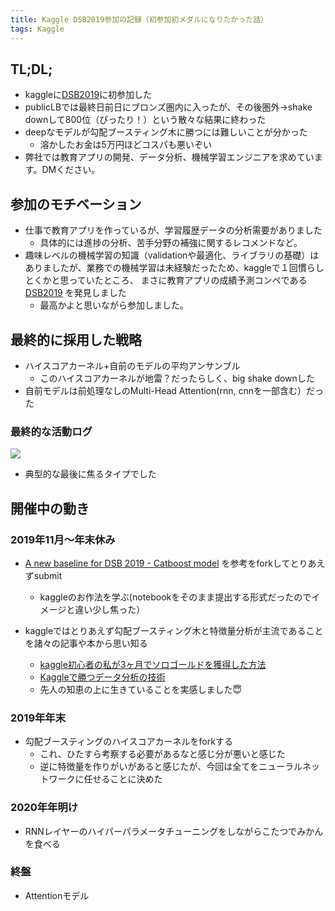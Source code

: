 ```yaml
---
title: Kaggle DSB2019参加の記録（初参加初メダルになりたかった話）
tags: Kaggle
---
```


## TL;DL;
* kaggleに[DSB2019](https://www.kaggle.com/c/data-science-bowl-2019)に初参加した
* publicLBでは最終日前日にブロンズ圏内に入ったが、その後圏外→shake downして800位（ぴったり！）という散々な結果に終わった
* deepなモデルが勾配ブースティング木に勝つには難しいことが分かった
    * 溶かしたお金は5万円ほどコスパも悪いぞい
* 弊社では教育アプリの開発、データ分析、機械学習エンジニアを求めています。DMください。


## 参加のモチベーション
* 仕事で教育アプリを作っているが、学習履歴データの分析需要がありました
    * 具体的には進捗の分析、苦手分野の補強に関するレコメンドなど。
* 趣味レベルの機械学習の知識（validationや最適化、ライブラリの基礎）はありましたが、業務での機械学習は未経験だったため、kaggleで１回慣らしとくかと思っていたところ、
まさに教育アプリの成績予測コンペである[DSB2019](https://www.kaggle.com/c/data-science-bowl-2019)
を発見しました
    * 最高かよと思いながら参加しました。
    
## 最終的に採用した戦略
* ハイスコアカーネル+自前のモデルの平均アンサンブル
    * このハイスコアカーネルが地雷？だったらしく、big shake downした
* 自前モデルは前処理なしのMulti-Head Attention(rnn, cnnを一部含む）だった

### 最終的な活動ログ
![](../../images/kaggle_activity.png) 
* 典型的な最後に焦るタイプでした


## 開催中の動き
### 2019年11月〜年末休み
* [A new baseline for DSB 2019 - Catboost model](https://www.kaggle.com/mhviraf/a-new-baseline-for-dsb-2019-catboost-model)
を参考をforkしてとりあえずsubmit
    * kaggleのお作法を学ぶ(notebookをそのまま提出する形式だったのでイメージと違い少し焦った）

* kaggleではとりあえず勾配ブースティング木と特徴量分析が主流であることを諸々の記事や本から思い知る
    * [kaggle初心者の私が3ヶ月でソロゴールドを獲得した方法](https://www.rco.recruit.co.jp/career/engineer/blog/kaggle_by_novice_engineer/)
    * [Kaggleで勝つデータ分析の技術](https://www.amazon.co.jp/dp/B07YTDBC3Z/ref=dp-kindle-redirect?_encoding=UTF8&btkr=1)
    * 先人の知恵の上に生きていることを実感しました😇
    
### 2019年年末
* 勾配ブースティングのハイスコアカーネルをforkする
    * これ、ひたすら考察する必要があるなと感じ分が悪いと感じた
    * 逆に特徴量を作りがいがあると感じたが、今回は全てをニューラルネットワークに任せることに決めた
### 2020年年明け
* RNNレイヤーのハイパーパラメータチューニングをしながらこたつでみかんを食べる　
### 終盤
* Attentionモデル
